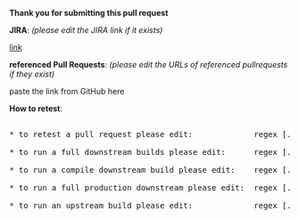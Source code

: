 **Thank you for submitting this pull request**

**JIRA**: _(please edit the JIRA link if it exists)_ 

[link](https://www.example.com)

**referenced Pull Requests**: _(please edit the URLs of referenced pullrequests if they exist)_

paste the link from GitHub here

**How to retest**:

<pre>  
* to retest a pull request please edit:             regex [.*[j|J]enkins,?.*(retest|test) this.*] OR ok to test
  
* to run a full downstream builds please edit:      regex [.*[j|J]enkins,?.*(execute|run|trigger|start|do) fdb.*]
  
* to run a compile downstream build please edit:    regex [.*[j|J]enkins,?.*(execute|run|trigger|start|do) cdb.*]

* to run a full production downstream please edit:  regex [.*[j|J]enkins,?.*(execute|run|trigger|start|do) product fdb.*]

* to run an upstream build please edit:             regex [.*[j|J]enkins,?.*(execute|run|trigger|start|do) upstream.*]
</pre>
